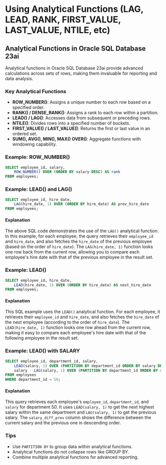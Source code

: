 # Using Analytical Functions (LAG, LEAD, RANK, FIRST_VALUE, LAST_VALUE, NTILE, etc)

## Analytical Functions in Oracle SQL Database 23ai

Analytical functions in Oracle SQL Database 23ai provide advanced calculations across sets of rows, making them invaluable for reporting and data analysis.

### Key Analytical Functions
- **ROW_NUMBER()**: Assigns a unique number to each row based on a specified order.
- **RANK() / DENSE_RANK()**: Assigns a rank to each row within a partition.
- **LEAD() / LAG()**: Accesses data from subsequent or preceding rows.
- **NTILE()**: Divides rows into a specified number of buckets.
- **FIRST_VALUE() / LAST_VALUE()**: Returns the first or last value in an ordered set.
- **SUM(), AVG(), MIN(), MAX() OVER()**: Aggregate functions with windowing capability.

### Example: ROW_NUMBER()
```sql
SELECT employee_id, salary,
	ROW_NUMBER() OVER (ORDER BY salary DESC) AS rank
FROM employees;
```

### Example: LEAD() and LAG()
```sql
SELECT employee_id, hire_date,
	LAG(hire_date, 1) OVER (ORDER BY hire_date) AS prev_hire_date
FROM employees;
```
#### Explanation

The above SQL code demonstrates the use of the `LAG()` analytical function. In this example, for each employee, the query retrieves their `employee_id` and `hire_date`, and also fetches the `hire_date` of the previous employee (based on the order of `hire_date`). The `LAG(hire_date, 1)` function looks one row back from the current row, allowing you to compare each employee's hire date with that of the previous employee in the result set.

### Example: LEAD()
```sql
SELECT employee_id, hire_date,
	LEAD(hire_date, 1) OVER (ORDER BY hire_date) AS next_hire_date
FROM employees;
```
#### Explanation

This SQL example uses the `LEAD()` analytical function. For each employee, it retrieves their `employee_id` and `hire_date`, and also fetches the `hire_date` of the next employee (according to the order of `hire_date`). The `LEAD(hire_date, 1)` function looks one row ahead from the current row, making it easy to compare each employee's hire date with that of the following employee in the result set.

### Example: LEAD() with SALARY

```sql
SELECT employee_id, department_id, salary,
	LEAD(salary, 1) OVER (PARTITION BY department_id ORDER BY salary DESC) AS next_salary,
	salary - LAG(salary, 1) OVER (PARTITION BY department_id ORDER BY salary DESC) AS salary_diff_prev
FROM employees
WHERE department_id = 50;
```

#### Explanation

This query retrieves each employee's `employee_id`, `department_id`, and `salary` for department 50. It uses `LEAD(salary, 1)` to get the next highest salary within the same department and `LAG(salary, 1)` to get the previous salary. The `salary_diff_prev` column shows the difference between the current salary and the previous one in descending order.

### Tips
- Use `PARTITION BY` to group data within analytical functions.
- Analytical functions do not collapse rows like GROUP BY.
- Combine multiple analytical functions for advanced reporting.

